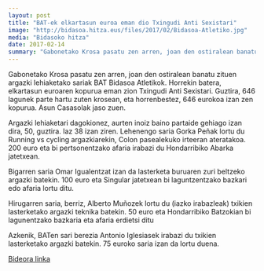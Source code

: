 ```yaml
---
layout: post
title: "BAT-ek elkartasun euroa eman dio Txingudi Anti Sexistari"
image: "http://bidasoa.hitza.eus/files/2017/02/Bidasoa-Atletiko.jpg"
media: "Bidasoko hitza"
date: 2017-02-14
summary: "Gabonetako Krosa pasatu zen arren, joan den ostiralean banatu zituen argazki lehiaketako sariak BAT Bidasoa Atletikok. Horrekin batera, elkartasun euroaren kopurua eman zion Txingudi Anti Sexistari. Guztira, 646 lagunek parte hartu zuten krosean, eta horrenbestez, 646 eurokoa izan zen kopurua. Asun Casasolak jaso zuen."
---
```


Gabonetako Krosa pasatu zen arren, joan den ostiralean banatu zituen argazki lehiaketako sariak BAT Bidasoa Atletikok. Horrekin batera, elkartasun euroaren kopurua eman zion Txingudi Anti Sexistari. Guztira, 646 lagunek parte hartu zuten krosean, eta horrenbestez, 646 eurokoa izan zen kopurua. Asun Casasolak jaso zuen.

Argazki lehiaketari dagokionez, aurten inoiz baino partaide gehiago izan dira, 50, guztira. Iaz 38 izan ziren. Lehenengo saria Gorka Peñak lortu du Running vs cycling argazkiarekin, Colon pasealekuko irteeran ateratakoa. 200 euro eta bi pertsonentzako afaria irabazi du Hondarribiko Abarka jatetxean.

Bigarren saria Omar Igualentzat izan da lasterketa buruaren zuri beltzeko argazki batekin. 100 euro eta Singular jatetxean bi laguntzentzako bazkari edo afaria lortu ditu.

Hirugarren saria, berriz, Alberto Muñozek lortu du (iazko irabazleak) txikien lasterketako argazki teknika batekin. 50 euro eta Hondarribiko Batzokian bi lagunentzako bazkaria eta afaria erdietsi ditu

Azkenik, BATen sari berezia Antonio Iglesiasek irabazi du txikien lasterketako argazki batekin. 75 euroko saria izan da lortu duena.

[Bideora linka](http://bidasoa.hitza.eus/2017/02/14/batek-elkartasun-euroa-eman-dio-txingudi-anti-sexistari/)



